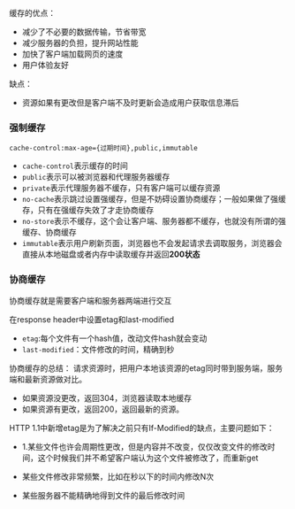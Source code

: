 缓存的优点：
- 减少了不必要的数据传输，节省带宽
- 减少服务器的负担，提升网站性能
- 加快了客户端加载网页的速度
- 用户体验友好

缺点：
- 资源如果有更改但是客户端不及时更新会造成用户获取信息滞后

### 强制缓存

`cache-control:max-age={过期时间},public,immutable`

- `cache-control`表示缓存的时间
- `public`表示可以被浏览器和代理服务器缓存
- `private`表示代理服务器不缓存，只有客户端可以缓存资源
- `no-cache`表示跳过设置强缓存，但是不妨碍设置协商缓存；一般如果做了强缓存，只有在强缓存失效了才走协商缓存
- `no-store`表示不缓存，这个会让客户端、服务器都不缓存，也就没有所谓的强缓存、协商缓存
- `immutable`表示用户刷新页面，浏览器也不会发起请求去调取服务，浏览器会直接从本地磁盘或者内存中读取缓存并返回**200状态**

### 协商缓存
协商缓存就是需要客户端和服务器两端进行交互

在response header中设置etag和last-modified

- `etag`:每个文件有一个hash值，改动文件hash就会变动
- `last-modified`：文件修改的时间，精确到秒

协商缓存的总结：
请求资源时，把用户本地该资源的etag同时带到服务端，服务端和最新资源做对比。
- 如果资源没更改，返回304，浏览器读取本地缓存
- 如果资源有更改，返回200，返回最新的资源。

HTTP 1.1中新增etag是为了解决之前只有If-Modified的缺点，主要问题如下：
- 1.某些文件也许会周期性更改，但是内容并不改变，仅仅改变文件的修改时间，这个时候我们并不希望客户端认为这个文件被修改了，而重新get
- 某些文件修改非常频繁，比如在秒以下的时间内修改N次

- 某些服务器不能精确地得到文件的最后修改时间